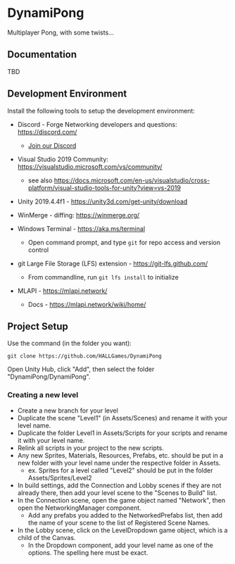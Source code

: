 # DynamiPong
Multiplayer Pong, with some twists...

## Documentation
TBD

## Development Environment

Install the following tools to setup the development environment:

- Discord - Forge Networking developers and questions: https://discord.com/
  - [Join our Discord](https://discord.gg/nSVjNRs)

- Visual Studio 2019 Community: https://visualstudio.microsoft.com/vs/community/
  - see also https://docs.microsoft.com/en-us/visualstudio/cross-platform/visual-studio-tools-for-unity?view=vs-2019

- Unity 2019.4.4f1 - https://unity3d.com/get-unity/download

- WinMerge - diffing: https://winmerge.org/

- Windows Terminal - https://aka.ms/terminal
  - Open command prompt, and type ```git``` for repo access and version control

- git Large File Storage (LFS) extension - https://git-lfs.github.com/
  - From commandline, run ```git lfs install``` to initialize
  
- MLAPI - https://mlapi.network/
  - Docs - https://mlapi.network/wiki/home/

## Project Setup
Use the command (in the folder you want):
```
git clone https://github.com/HALLGames/DynamiPong
```
Open Unity Hub, click "Add", then select the folder "DynamiPong/DynamiPong". 

### Creating a new level
- Create a new branch for your level
- Duplicate the scene "Level1" (in Assets/Scenes) and rename it with your level name.
- Duplicate the folder Level1 in Assets/Scripts for your scripts and rename it with your level name.
- Relink all scripts in your project to the new scripts.
- Any new Sprites, Materials, Resources, Prefabs, etc. should be put in a new folder with your level name under the respective folder in Assets.
  - ex. Sprites for a level called "Level2" should be put in the folder Assets/Sprites/Level2
- In build settings, add the Connection and Lobby scenes if they are not already there, then add your level scene to the "Scenes to Build" list.
- In the Connection scene, open the game object named "Network", then open the NetworkingManager component.
  - Add any prefabs you added to the NetworkedPrefabs list, then add the name of your scene to the list of Registered Scene Names.
- In the Lobby scene, click on the LevelDropdown game object, which is a child of the Canvas.
  - In the Dropdown component, add your level name as one of the options. The spelling here must be exact.

